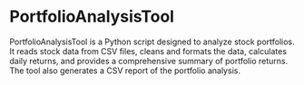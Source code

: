 # PortfolioAnalysisTool
PortfolioAnalysisTool is a Python script designed to analyze stock portfolios. It reads stock data from CSV files, cleans and formats the data, calculates daily returns, and provides a comprehensive summary of portfolio returns. The tool also generates a CSV report of the portfolio analysis.
